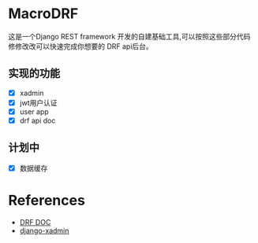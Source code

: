 # MacroDRF
这是一个Django REST framework 开发的自建基础工具,可以按照这些部分代码修修改改可以快速完成你想要的 DRF api后台。

## 实现的功能
- [x] xadmin
- [x] jwt用户认证
- [x] user app
- [x] drf api doc

## 计划中
- [x] 数据缓存

# References
- [DRF DOC](https://www.django-rest-framework.org/)
- [django-xadmin](https://github.com/vinta/awesome-python)
